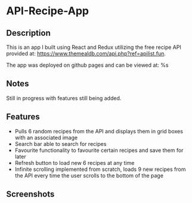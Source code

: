# API-Recipe-App
## Description
This is an app I built using React and Redux utilizing the free recipe API provided at: https://www.themealdb.com/api.php?ref=apilist.fun.

The app was deployed on github pages and can be viewed at: %s

## Notes
Still in progress with features still being added.

## Features
* Pulls 6 random recipes from the API and displays them in grid boxes with an associated image 
* Search bar able to search for recipes 
* Favourite functionality to favourite certain recipes and save them for later
* Refresh button to load new 6 recipes at any time 
* Infinite scrolling implemented from scratch, loads 9 new recipes from the API every time the user scrolls to the bottom of the page

## Screenshots

